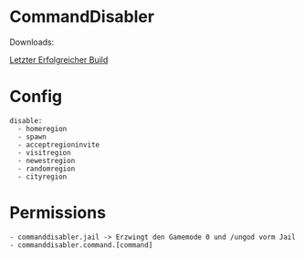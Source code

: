 CommandDisabler
==========

Downloads:

[Letzter Erfolgreicher Build](http://ci.skymine.de/job/CommandDisabler/lastSuccessfulBuild/)


Config
==========

```
disable:
  - homeregion
  - spawn
  - acceptregioninvite
  - visitregion
  - newestregion
  - randomregion
  - cityregion
```

Permissions
==========
```
- commanddisabler.jail -> Erzwingt den Gamemode 0 und /ungod vorm Jail
- commanddisabler.command.[command]
```
